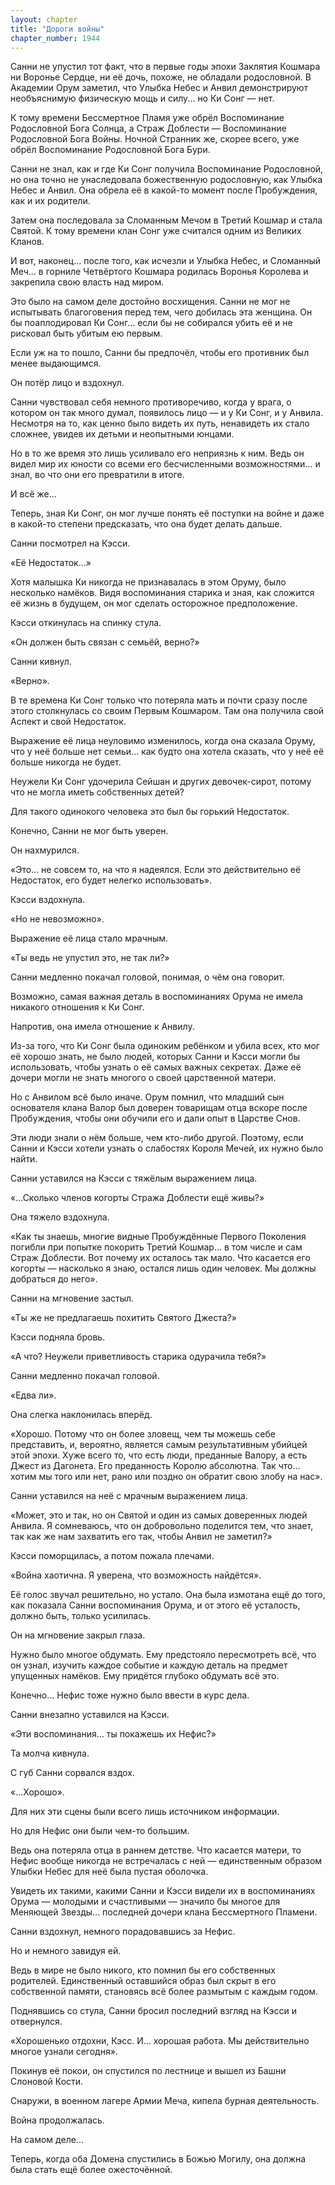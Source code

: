 ```yaml
---
layout: chapter
title: "Дороги войны"
chapter_number: 1944
---
```




Санни не упустил тот факт, что в первые годы эпохи Заклятия Кошмара ни Воронье Сердце, ни её дочь, похоже, не обладали родословной. В Академии Орум заметил, что Улыбка Небес и Анвил демонстрируют необъяснимую физическую мощь и силу... но Ки Сонг — нет.

К тому времени Бессмертное Пламя уже обрёл Воспоминание Родословной Бога Солнца, а Страж Доблести — Воспоминание Родословной Бога Войны. Ночной Странник же, скорее всего, уже обрёл Воспоминание Родословной Бога Бури.

Санни не знал, как и где Ки Сонг получила Воспоминание Родословной, но она точно не унаследовала божественную родословную, как Улыбка Небес и Анвил. Она обрела её в какой-то момент после Пробуждения, как и их родители.

Затем она последовала за Сломанным Мечом в Третий Кошмар и стала Святой. К тому времени клан Сонг уже считался одним из Великих Кланов.

И вот, наконец... после того, как исчезли и Улыбка Небес, и Сломанный Меч... в горниле Четвёртого Кошмара родилась Воронья Королева и закрепила свою власть над миром.

Это было на самом деле достойно восхищения. Санни не мог не испытывать благоговения перед тем, чего добилась эта женщина. Он бы поаплодировал Ки Сонг... если бы не собирался убить её и не рисковал быть убитым ею первым.

Если уж на то пошло, Санни бы предпочёл, чтобы его противник был менее выдающимся.

Он потёр лицо и вздохнул.

Санни чувствовал себя немного противоречиво, когда у врага, о котором он так много думал, появилось лицо — и у Ки Сонг, и у Анвила. Несмотря на то, как ценно было видеть их путь, ненавидеть их стало сложнее, увидев их детьми и неопытными юнцами.

Но в то же время это лишь усиливало его неприязнь к ним. Ведь он видел мир их юности со всеми его бесчисленными возможностями... и знал, во что они его превратили в итоге.

И всё же...

Теперь, зная Ки Сонг, он мог лучше понять её поступки на войне и даже в какой-то степени предсказать, что она будет делать дальше.

Санни посмотрел на Кэсси.

«Её Недостаток...»

Хотя малышка Ки никогда не признавалась в этом Оруму, было несколько намёков. Видя воспоминания старика и зная, как сложится её жизнь в будущем, он мог сделать осторожное предположение.

Кэсси откинулась на спинку стула.

«Он должен быть связан с семьёй, верно?»

Санни кивнул.

«Верно».

В те времена Ки Сонг только что потеряла мать и почти сразу после этого столкнулась со своим Первым Кошмаром. Там она получила свой Аспект и свой Недостаток.

Выражение её лица неуловимо изменилось, когда она сказала Оруму, что у неё больше нет семьи... как будто она хотела сказать, что у неё её больше никогда не будет.

Неужели Ки Сонг удочерила Сейшан и других девочек-сирот, потому что не могла иметь собственных детей?

Для такого одинокого человека это был бы горький Недостаток.

Конечно, Санни не мог быть уверен.

Он нахмурился.

«Это... не совсем то, на что я надеялся. Если это действительно её Недостаток, его будет нелегко использовать».

Кэсси вздохнула.

«Но не невозможно».

Выражение её лица стало мрачным.

«Ты ведь не упустил это, не так ли?»

Санни медленно покачал головой, понимая, о чём она говорит.

Возможно, самая важная деталь в воспоминаниях Орума не имела никакого отношения к Ки Сонг.

Напротив, она имела отношение к Анвилу.

Из-за того, что Ки Сонг была одиноким ребёнком и убила всех, кто мог её хорошо знать, не было людей, которых Санни и Кэсси могли бы использовать, чтобы узнать о её самых важных секретах. Даже её дочери могли не знать многого о своей царственной матери.

Но с Анвилом всё было иначе. Орум помнил, что младший сын основателя клана Валор был доверен товарищам отца вскоре после Пробуждения, чтобы они обучили его и дали опыт в Царстве Снов.

Эти люди знали о нём больше, чем кто-либо другой. Поэтому, если Санни и Кэсси хотели узнать о слабостях Короля Мечей, их нужно было найти.

Санни уставился на Кэсси с тяжёлым выражением лица.

«...Сколько членов когорты Стража Доблести ещё живы?»

Она тяжело вздохнула.

«Как ты знаешь, многие видные Пробуждённые Первого Поколения погибли при попытке покорить Третий Кошмар... в том числе и сам Страж Доблести. Вот почему их осталось так мало. Что касается его когорты — насколько я знаю, остался лишь один человек. Мы должны добраться до него».

Санни на мгновение застыл.

«Ты же не предлагаешь похитить Святого Джеста?»

Кэсси подняла бровь.

«А что? Неужели приветливость старика одурачила тебя?»

Санни медленно покачал головой.

«Едва ли».

Она слегка наклонилась вперёд.

«Хорошо. Потому что он более зловещ, чем ты можешь себе представить, и, вероятно, является самым результативным убийцей этой эпохи. Хуже всего то, что есть люди, преданные Валору, а есть Джест из Дагонета. Его преданность Королю абсолютна. Так что... хотим мы того или нет, рано или поздно он обратит свою злобу на нас».

Санни уставился на неё с мрачным выражением лица.

«Может, это и так, но он Святой и один из самых доверенных людей Анвила. Я сомневаюсь, что он добровольно поделится тем, что знает, так как же нам захватить его так, чтобы Анвил не заметил?»

Кэсси поморщилась, а потом пожала плечами.

«Война хаотична. Я уверена, что возможность найдётся».

Её голос звучал решительно, но устало. Она была измотана ещё до того, как показала Санни воспоминания Орума, и от этого её усталость, должно быть, только усилилась.

Он на мгновение закрыл глаза.

Нужно было многое обдумать. Ему предстояло пересмотреть всё, что он узнал, изучить каждое событие и каждую деталь на предмет упущенных намёков. Ему придётся глубоко обдумать всё это.

Конечно... Нефис тоже нужно было ввести в курс дела.

Санни внезапно уставился на Кэсси.

«Эти воспоминания... ты покажешь их Нефис?»

Та молча кивнула.

С губ Санни сорвался вздох.

«...Хорошо».

Для них эти сцены были всего лишь источником информации.

Но для Нефис они были чем-то большим.

Ведь она потеряла отца в раннем детстве. Что касается матери, то Нефис вообще никогда не встречалась с ней — единственным образом Улыбки Небес для неё была пустая оболочка.

Увидеть их такими, какими Санни и Кэсси видели их в воспоминаниях Орума — молодыми и счастливыми — значило бы многое для Меняющей Звезды... последней дочери клана Бессмертного Пламени.

Санни вздохнул, немного порадовавшись за Нефис.

Но и немного завидуя ей.

Ведь в мире не было никого, кто помнил бы его собственных родителей. Единственный оставшийся образ был скрыт в его собственной памяти, становясь всё более размытым с каждым годом.

Поднявшись со стула, Санни бросил последний взгляд на Кэсси и отвернулся.

«Хорошенько отдохни, Кэсс. И... хорошая работа. Мы действительно многое узнали сегодня».

Покинув её покои, он спустился по лестнице и вышел из Башни Слоновой Кости.

Снаружи, в военном лагере Армии Меча, кипела бурная деятельность.

Война продолжалась.

На самом деле...

Теперь, когда оба Домена спустились в Божью Могилу, она должна была стать ещё более ожесточённой.

